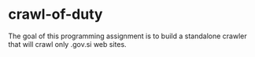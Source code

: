 # crawl-of-duty
The goal of this programming assignment is to build a standalone crawler that will crawl only .gov.si web sites.
